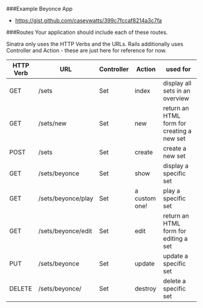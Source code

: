 ###Example Beyonce App
- https://gist.github.com/caseywatts/399c7fccaf8214a3c7fa

###Routes
Your application should include each of these routes.

Sinatra only uses the HTTP Verbs and the URLs. Rails additionally uses Controller and Action - these are just here for reference for now.

HTTP Verb | URL | Controller | Action | used for
--- | --- | --- | --- | ---
GET | /sets | Set | index | display all sets in an overview
GET | /sets/new | Set | new | return an HTML form for creating a new set
POST | /sets | Set | create | create a new set
GET | /sets/beyonce | Set | show | display a specific set
GET | /sets/beyonce/play | Set | a custom one! | play a specific set
GET | /sets/beyonce/edit | Set | edit | return an HTML form for editing a set
PUT | /sets/beyonce | Set | update | update a specific set
DELETE | /sets/beyonce/ | Set | destroy | delete a specific set
